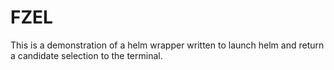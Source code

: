 # FZEL

This is a demonstration of a helm wrapper written to launch helm and return a
candidate selection to the terminal.
